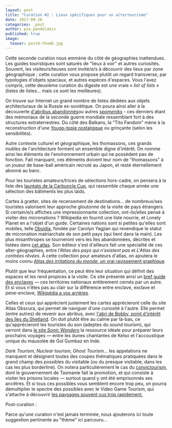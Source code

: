 ```yaml
---
layout: post
title: "Curation #2 : Lieux spécifiques pour un altertourisme"
date: 2017-09-26
categories: _post
author: pia_pandelakis
published: true
image:
  teaser: post6-thumb.jpg
---
```




<p>Cette seconde curation nous emmène du côté de géographies inattendues. Les guides touristiques sont saturés de "lieux à voir" et autres curiosités. Souvent, les visiteurs/teuses sont invité/e/s à découvrir des lieux par zone géographique ; cette curation vous propose plutôt un regard transverse, par typologies d'objets spaciaux, et autres espèces d'espaces. Vous l'avez compris, cette deuxième curation du digeste est une vraie &laquo;&nbsp;<em>list of lists</em>&nbsp;&raquo; (listes de listes... mais ce sont les meilleures).</p>

<p> On trouve sur Internet un grand nombre de listes dédiées aux objets architecturaux de la Russie ex-soviétique. On poura ainsi aller à la découverte <a href="https://www.wired.com/2015/09/wild-architecture-soviet-era-bus-stops/">d'abribus abandonnés</a>ou autres <a href="https://www.theguardian.com/artanddesign/photography-blog/2013/jun/18/spomeniks-war-monuments-former-yugoslavia-photography"><em>spomeniks</em></a> - ces derniers étant des mémoriaux de la seconde guerre mondiale ressemblant fort à des structures extraterrestres. Du côté des Balkans, la "Tito Fandom" mène à la reconstruction d'une <a href="http://www.balkaninsight.com/en/article/tito-tourism-turns-yugonostalgia-into-business-07-02-2017">Yougo-topie nostalgique</a> ou grinçante (selon les sensibilités).</p>

<p>Autre contexte culturel et géographique, les thomassons, ces grands inutiles de l'architecture forment un ensemble digne d'intérêt. On nomme ainsi les éléments de l'environnement urbain qui ne possèdent pas de fonction. Fait marquant, ces éléments doivent leur nom de "thomassons" à un joueur de base-ball américain recruté au Japon, et resté éternellement abonné au banc.</p>

<p>Pour les touristes amateurs/trices de sélections hors-cadre, on pensera à la liste des <a href="http://99percentinvisible.org/article/learning-carbuncle-charting-56-ugliest-building-winners-nominees/">lauréats de la Carbuncle Cup</a>, qui rassemble chaque année une sélection des bâtiments les plus laids.</p>

<p>Cartes à gratter, sites de recensement de destinations... de nombreux/ses touristes valorisent leur approche gloutonne de la visite de pays étrangers. Si certain/e/s affiches une impressionnante collection, ont-ils/elles pensé à visiter des micronations ? Wikipedia en fournit une liste nourrie, et Lonely Planet en a l'objet d'un guide. Certaines nations sont si petites qu'elles sont mobiles, telle <a href="http://www.obsidiagov.org/">Obsidia</a>, fondée par Carolyn Yagjian qui revendique le statut de micronation matriarchale de son petit pays (qui tient dans la main). Les plus misanthropes se tourneront vers les îles abandonnées, décrites et listées dans <a href="http://www.arthaud.fr/Catalogue/atlas-poetiques/atlas-des-iles-abandonnees">cet atlas</a>. Son éditeur s'est d'ailleurs fait une spécialité de ces alter-géographies, entre <em>l'Atlas des pays qui n'existent pas</em> et <em>L'Atlas des contrées rêvées</em>. À cette collection pour amateurs d'atlas, on ajoutera le moins connu <a href="https://www.sites.univ-rennes2.fr/arts-pratiques-poetiques/incertain-sens/fiche_Denis_Briand_A_LAST_SLATA_ATSAL.htm"><em>Atlas des irritations du monde</em>, un vrai ravissement graphique</a>.</p>

<p>Plutôt que leur fréquentation, ce peut être leur situation qui définit des espaces et les rend propices à la visite. Ce site présente ainsi un <a href="http://enclavedoc.tripod.com/">bref guide des enclaves</a> — ces territoires nationaux entièrement cernés par un autre. Et si vous n'êtes pas au clair sur la différence entre enclave, exclave et pene-enclave, <a href="https://en.wikipedia.org/wiki/Enclave_and_exclave#/media/File:Diagrama_enclave_exclave.svg">Wikipédia a vos arrières</a>.</p>

<p>Celles et ceux qui apprécient justement les cartes apprécieront celle du site Atlas Obscura, qui permet de naviguer d'une curiosité à l'autre. Elle permet (entre autres) de revenir aux abribus, avec <a href="http://www.atlasobscura.com/places/bobbys-bus-shelter">l'abri de Bobby, point d'intérêt des îles du Shetland</a>. On doit plutôt être au calme par là-bas, ce qu'apprécieront les touristes du son (adeptes du <em>sound tourism</em>), qui verront dans <a href="http://www.sonicwonders.org/">le site <em>Sonic Wonders</em></a> la ressource idéale pour préparer leurs prochains voyages — entre les dunes chantantes de Kelso et l'accoustique unique du mausolée de Gol Gumbaz en Inde.</p>

<p><em>Dark Tourism</em>, <em>Nuclear tourism</em>, <em>Ghost Tourism</em>... les appelations ne manquent et désignent toutes des coupes thématiques pratiquées dans le grand champ des possibles du visitable (ou du presque visitable, dans les cas les plus borderline). On notera particulièrement le cas du <a href="http://www.digitaljournal.com/article/298535">convictourism</a>, dont le gouvernement de Tasmanie fait la promotion, et qui consiste à visiter les prisons locales — surtout quand y ont été emprisonnés ses ancêtres. Et si tous ces possibles vous semblent encore trop peu, on pourra démultiplier le spectre des possibles avec le Video Game Tourism, qui s'attache à découvrir <a href="http://videogametourism.at/content/confessions-videogame-tourist">les paysages souvent vus trop rapidement.</a></p>

<p>Post-curation :</p>
<aside>Parce qu'une curation n'est jamais terminée, nous ajouterons ici toute suggestion pertinente au "thème" ici parcouru...</aside>

